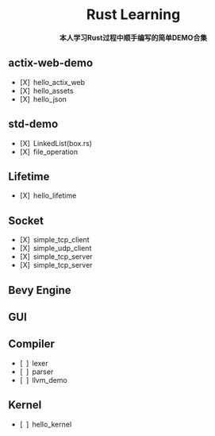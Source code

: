 <div align="center">
  <h1>Rust Learning</h1>
  <p>
    <strong>本人学习Rust过程中顺手编写的简单DEMO合集</strong>
  </p>
</div>

## actix-web-demo
 - [X]&ensp;hello_actix_web
 - [X]&ensp;hello_assets
 - [X]&ensp;hello_json
## std-demo
 - [X]&ensp;LinkedList(box.rs)
 - [X]&ensp;file_operation
## Lifetime
 - [X]&ensp;hello_lifetime
## Socket
 - [X]&ensp;simple_tcp_client
 - [X]&ensp;simple_udp_client
 - [X]&ensp;simple_tcp_server
 - [X]&ensp;simple_tcp_server
## Bevy Engine
## GUI
## Compiler
 - [&ensp;]&ensp;lexer
 - [&ensp;]&ensp;parser
 - [&ensp;]&ensp;llvm_demo
## Kernel
 - [&ensp;]&ensp;hello_kernel